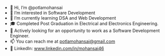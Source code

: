 - 👋 Hi, I’m @potlamohansai
- 👀 I’m interested in Software Development
- 🌱 I’m currently learning DSA and Web Development
- 🎓 Completed Post Graduation in Electrical and Electronics Engineering.
- 💼 Actively looking for an opportunity to work as a Software Development Engineer.
- 📫 You can reach me at potlamohansai@gmail.com
- 🔗 LinkedIn: www.linkedin.com/in/mohansai46

<!---
potlamohansai/potlamohansai is a ✨ special ✨ repository because its `README.md` (this file) appears on your GitHub profile.
You can click the Preview link to take a look at your changes.
--->
